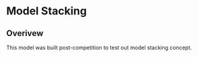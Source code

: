 Model Stacking
==============

## Overivew
This model was built post-competition to test out model stacking concept.